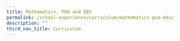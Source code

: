 ```yaml
---
title: Mathematics, POA and EBS
permalink: /school-experience/curriculum/mathematics-poa-ebs/
description: ""
third_nav_title: Curriculum
---
```

